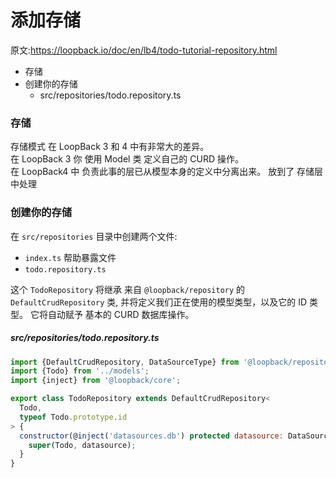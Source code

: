 # 添加存储

原文:<https://loopback.io/doc/en/lb4/todo-tutorial-repository.html>

- 存储
- 创建你的存储
  - src/repositories/todo.repository.ts

### 存储

存储模式 在 LoopBack 3 和 4 中有非常大的差异。  
在 LoopBack 3 你 使用 Model 类 定义自己的 CURD 操作。  
在 LoopBack4 中 负责此事的层已从模型本身的定义中分离出来。 放到了 存储层中处理


### 创建你的存储

在 `src/repositories` 目录中创建两个文件:
  - `index.ts` 帮助暴露文件
  - `todo.repository.ts`


这个 `TodoRepository` 将继承 来自 `@loopback/repository` 的 `DefaultCrudRepository` 类,
并将定义我们正在使用的模型类型，以及它的 ID 类型。
它将自动赋予 基本的 CURD 数据库操作。


##### src/repositories/todo.repository.ts

```js
import {DefaultCrudRepository, DataSourceType} from '@loopback/repository';
import {Todo} from '../models';
import {inject} from '@loopback/core';

export class TodoRepository extends DefaultCrudRepository<
  Todo,
  typeof Todo.prototype.id
> {
  constructor(@inject('datasources.db') protected datasource: DataSourceType) {
    super(Todo, datasource);
  }
}
```
